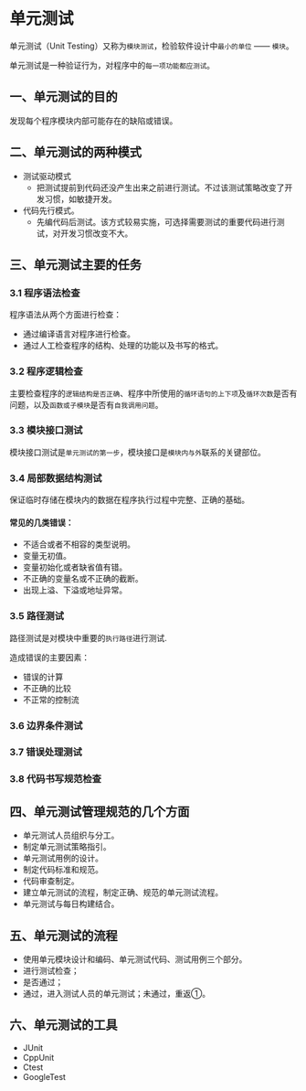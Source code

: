 # 单元测试
单元测试（Unit Testing）又称为`模块测试`，检验软件设计中`最小的单位` —— `模块`。

单元测试是一种验证行为，对程序中的`每一项功能都应测试`。

## 一、单元测试的目的
发现每个程序模块内部可能存在的缺陷或错误。

## 二、单元测试的两种模式
- 测试驱动模式
	- 把测试提前到代码还没产生出来之前进行测试。不过该测试策略改变了开发习惯，如敏捷开发。
- 代码先行模式。
	- 先编代码后测试。该方式较易实施，可选择需要测试的重要代码进行测试，对开发习惯改变不大。


## 三、单元测试主要的任务
### 3.1 程序语法检查
程序语法从两个方面进行检查：

- 通过编译语言对程序进行检查。
- 通过人工检查程序的结构、处理的功能以及书写的格式。

### 3.2 程序逻辑检查
主要检查程序的`逻辑结构是否正确`、程序中所使用的`循环语句的上下项`及`循环次数`是否有问题，以及`函数或子模块`是否有`自我调用问题`。

### 3.3 模块接口测试
模块接口测试是`单元测试的第一步`，模块接口是`模块内与外`联系的关键部位。


### 3.4 局部数据结构测试
保证临时存储在模块内的数据在程序执行过程中完整、正确的基础。

#### 常见的几类错误：
- 不适合或者不相容的类型说明。
- 变量无初值。
- 变量初始化或者缺省值有错。
- 不正确的变量名或不正确的截断。
- 出现上溢、下溢或地址异常。

### 3.5 路径测试
路径测试是对模块中重要的`执行路径`进行测试.

造成错误的主要因素：

- 错误的计算
- 不正确的比较
- 不正常的控制流


### 3.6 边界条件测试

### 3.7 错误处理测试

### 3.8 代码书写规范检查



## 四、单元测试管理规范的几个方面
- 单元测试人员组织与分工。
- 制定单元测试策略指引。
- 单元测试用例的设计。
- 制定代码标准和规范。
- 代码审查制定。
- 建立单元测试的流程，制定正确、规范的单元测试流程。
- 单元测试与每日构建结合。

## 五、单元测试的流程
- 使用单元模块设计和编码、单元测试代码、测试用例三个部分。
- 进行测试检查；
- 是否通过；
- 通过，进入测试人员的单元测试；未通过，重返①。

## 六、单元测试的工具
- JUnit
- CppUnit
- Ctest
- GoogleTest

